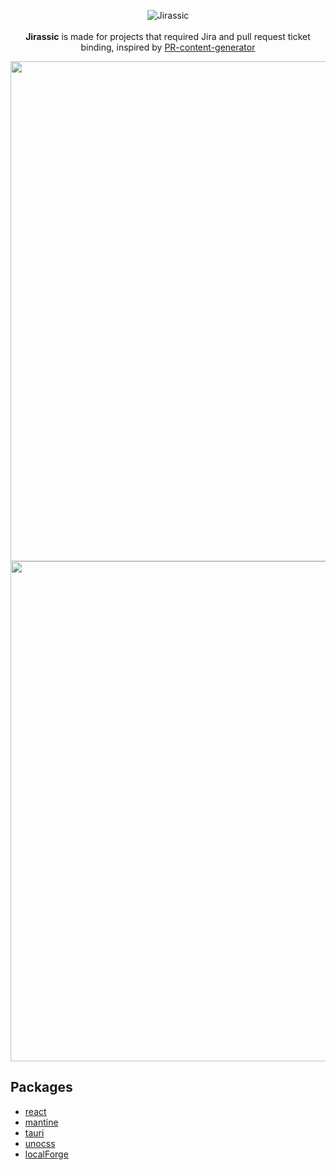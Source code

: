 <p align="center">
<img src="https://user-images.githubusercontent.com/22793771/208934842-8201a15a-45a0-4274-bdbf-55a3d4f40eb2.png" alt="Jirassic">
<br>
<br>
<strong>Jirassic</strong> is made for projects that required Jira and pull request ticket binding, inspired by <a href="https://github.com/TomatoSoup0126/PR-content-generator">PR-content-generator</a>
</p>


<p align="center">
<img src="https://user-images.githubusercontent.com/22793771/208471387-1d23778f-0c6b-46b8-b77c-63cc8732faf0.png" alt="" width="800">
<img src="https://user-images.githubusercontent.com/22793771/208471545-cd0cd30f-eaa7-4b32-88b6-6272227b75fa.png" alt="" width="800">
</p>


## Packages

- [react](https://beta.reactjs.org/)
- [mantine](https://mantine.dev/)
- [tauri](https://tauri.app/)
- [unocss](https://uno.antfu.me/)
- [localForge](https://localforage.github.io/localForage/)
